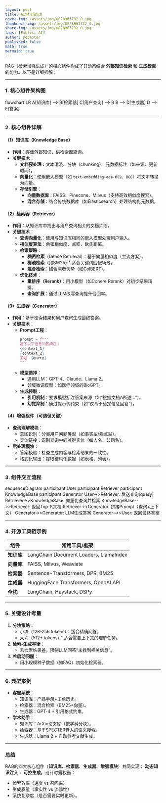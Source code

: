 ```yaml
---
layout: post
title: AI学习笔记8
cover-img: /assets/img/0028963732_0.jpg
thumbnail-img: /assets/img/0028963732_0.jpg
share-img: /assets/img/0028963732_0.jpg
tags: [Public, AI]
author: pocaster
published: false
math: true
mermaid: true
---
```


RAG（检索增强生成）的核心组件构成了其动态结合 **外部知识检索** 和 **生成模型** 的能力。以下是详细拆解：

---

### **1. 核心组件架构图**   
<div class="mermaid">
flowchart LR
    A[知识库] --> B[检索器]
    C[用户查询] --> B
    B --> D[生成器]
    D --> E[答案]
</div>

---

### **2. 核心组件详解**
#### **（1）知识库（Knowledge Base）**
- **作用**：存储外部知识，供检索器查询。
- **关键技术**：
  - **文档预处理**：文本清洗、分块（chunking）、元数据标注（如来源、更新时间）。
  - **向量化**：使用嵌入模型（如 `text-embedding-ada-002`、`BGE`）将文本转换为向量。
  - **存储引擎**：
    - **向量数据库**：FAISS、Pinecone、Milvus（支持高效相似度搜索）。
    - **混合存储**：结合传统数据库（如Elasticsearch）处理结构化元数据。

#### **（2）检索器（Retriever）**
- **作用**：从知识库中找出与用户查询相关的文档片段。
- **关键技术**：
  - **查询向量化**：使用与知识库相同的嵌入模型处理用户输入。
  - **相似度算法**：余弦相似度、点积、欧氏距离。
  - **检索策略**：
    - **稠密检索**（Dense Retrieval）：基于向量相似度（主流方案）。
    - **稀疏检索**（如BM25）：适合关键词匹配场景。
    - **混合检索**：结合两者优势（如ColBERT）。
  - **优化技术**：
    - **重排序（Rerank）**：用小模型（如Cohere Rerank）对初步结果精排。
    - **查询扩展**：通过LLM改写查询提升召回率。

#### **（3）生成器（Generator）**
- **作用**：基于检索结果和用户查询生成最终答案。
- **关键技术**：
  - **Prompt工程**：
    ```python
    prompt = f"""
    基于以下信息回答问题：
    {context_1}
    {context_2}
    问题：{query}
    """
    ```
  - **模型选择**：
    - 通用LLM：GPT-4、Claude、Llama 2。
    - 领域微调模型：如医疗领域的BioGPT。
  - **生成控制**：
    - **引用机制**：要求模型标注答案来源（如“根据文档A所述…”）。
    - **幻觉抑制**：通过提示词约束（如“仅基于给定信息回答”）。

#### **（4）增强组件（可选但关键）**
- **查询理解模块**：
  - 意图识别：分类用户问题类型（如事实型/观点型）。
  - 实体链接：识别查询中的关键实体（如人名、公司名）。
- **后处理模块**：
  - 答案校验：检查生成内容与检索结果的一致性。
  - 格式化输出：提取结构化数据（如表格、列表）。

---

### **3. 组件交互流程**
<div class="mermaid">
sequenceDiagram
    participant User
    participant Retriever
    participant KnowledgeBase
    participant Generator
    User->>Retriever: 发送查询(query)
    Retriever->>KnowledgeBase: 向量化查询并检索
    KnowledgeBase-->>Retriever: 返回Top-K文档
    Retriever->>Generator: 拼接Prompt（查询+上下文）
    Generator->>Generator: LLM生成答案
    Generator-->>User: 返回最终答案
</div>

---

### **4. 开源工具链示例**

| 组件        | 常用工具/框架                              |
|-------------|------------------------------------------|
| **知识库**  | LangChain Document Loaders, LlamaIndex   |
| **向量库**  | FAISS, Milvus, Weaviate                  |
| **检索器**  | Sentence-Transformers, DPR, BM25         |
| **生成器**  | HuggingFace Transformers, OpenAI API     |
| **全栈**    | LangChain, Haystack, DSPy                |

---

### **5. 关键设计考量**
1. **分块策略**：
   - 小块（128-256 tokens）：适合精确问答。
   - 大块（512+ tokens）：适合需要上下文的理解任务。
2. **检索-生成平衡**：
   - 若检索结果差，限制LLM回答“未找到相关信息”。
3. **冷启动问题**：
   - 用小规模种子数据（如FAQ）初始化检索器。

---

### **6. 典型案例**
- **客服系统**：
  - 知识库：产品手册+工单历史。
  - 检索器：混合检索（BM25+向量）。
  - 生成器：GPT-4 + 引用格式约束。
- **学术助手**：
  - 知识库：ArXiv论文库（按学科分块）。
  - 检索器：基于SPECTER嵌入的语义搜索。
  - 生成器：Llama 2 + 自动参考文献生成。

---

### **总结**
RAG的四大核心组件（**知识库**、**检索器**、**生成器**、**增强模块**）共同实现：
**动态知识注入** + **可控生成**。设计时需权衡：
- 检索效率（速度 vs 召回率）
- 生成质量（事实性 vs 流畅性）
- 系统复杂度（是否需要实时更新）。